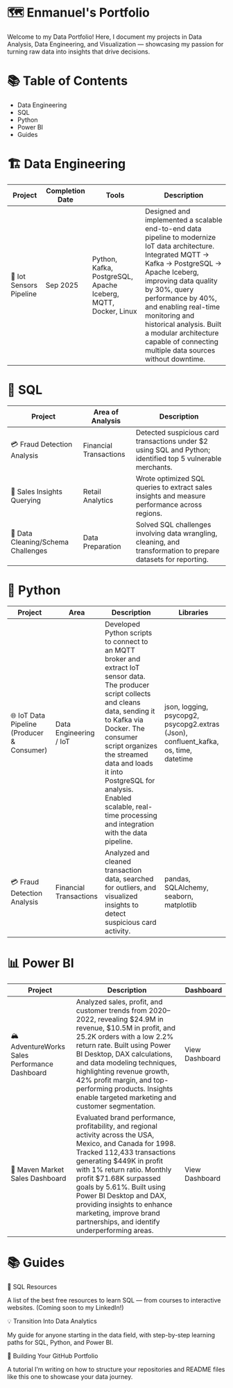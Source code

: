 # 🗺 Enmanuel's Portfolio

Welcome to my Data Portfolio!
Here, I document my projects in Data Analysis, Data Engineering, and Visualization — showcasing my passion for turning raw data into insights that drive decisions.

# 📚 Table of Contents

 - Data Engineering
 - SQL
 - Python
 - Power BI
 - Guides

# 🏗 Data Engineering

| Project                              | Completion Date | Tools                            | Description                                                                                                                                                      |
| ------------------------------------ | --------------- | -------------------------------- | ---------------------------------------------------------------------------------------------------------------------------------------------------------------- |
| 🚛 Iot Sensors Pipeline               | Sep 2025        | Python, Kafka, PostgreSQL, Apache Iceberg, MQTT, Docker, Linux | Designed and implemented a scalable end-to-end data pipeline to modernize IoT data architecture. Integrated MQTT → Kafka → PostgreSQL → Apache Iceberg, improving data quality by 30%, query performance by 40%, and enabling real-time monitoring and historical analysis. Built a modular architecture capable of connecting multiple data sources without downtime. |

# 🧠 SQL

| Project                     | Area of Analysis       | Description                                                                                                     |
| --------------------------- | ---------------------- | --------------------------------------------------------------------------------------------------------------- |
| 💳 Fraud Detection Analysis | Financial Transactions | Detected suspicious card transactions under $2 using SQL and Python; identified top 5 vulnerable merchants.     |
| 🧾 Sales Insights Querying  | Retail Analytics       | Wrote optimized SQL queries to extract sales insights and measure performance across regions.                   |
| 🧰 Data Cleaning/Schema Challenges | Data Preparation       | Solved SQL challenges involving data wrangling, cleaning, and transformation to prepare datasets for reporting. |

# 🐍 Python

| Project                                    | Area                   | Description                                                                                                                                                                                                                                                                                                                                | Libraries                                                     |
| ------------------------------------------ | ---------------------- | ------------------------------------------------------------------------------------------------------------------------------------------------------------------------------------------------------------------------------------------------------------------------------------------------------------------------------------------ | ------------------------------------------------------------- |
| 🌐 IoT Data Pipeline (Producer & Consumer) | Data Engineering / IoT | Developed Python scripts to connect to an MQTT broker and extract IoT sensor data. The producer script collects and cleans data, sending it to Kafka via Docker. The consumer script organizes the streamed data and loads it into PostgreSQL for analysis. Enabled scalable, real-time processing and integration with the data pipeline. | json, logging, psycopg2, psycopg2.extras (Json), confluent_kafka, os, time, datetime |
| 💳 Fraud Detection Analysis | Financial Transactions | Analyzed and cleaned transaction data, searched for outliers, and visualized insights to detect suspicious card activity. | pandas, SQLAlchemy, seaborn, matplotlib |



# 📊 Power BI

| Project                                       | Description                                                                                                                                                                                                                                                                                                                                                                                  | Dashboard      |
| --------------------------------------------- | -------------------------------------------------------------------------------------------------------------------------------------------------------------------------------------------------------------------------------------------------------------------------------------------------------------------------------------------------------------------------------------------- | -------------- |
| 🏔 AdventureWorks Sales Performance Dashboard | Analyzed sales, profit, and customer trends from 2020–2022, revealing $24.9M in revenue, $10.5M in profit, and 25.2K orders with a low 2.2% return rate. Built using Power BI Desktop, DAX calculations, and data modeling techniques, highlighting revenue growth, 42% profit margin, and top-performing products. Insights enable targeted marketing and customer segmentation.            | View Dashboard |
| 🛒 Maven Market Sales Dashboard               | Evaluated brand performance, profitability, and regional activity across the USA, Mexico, and Canada for 1998. Tracked 112,433 transactions generating $449K in profit with 1% return ratio. Monthly profit $71.68K surpassed goals by 5.61%. Built using Power BI Desktop and DAX, providing insights to enhance marketing, improve brand partnerships, and identify underperforming areas. | View Dashboard |



# 📚 Guides

📘 SQL Resources

A list of the best free resources to learn SQL — from courses to interactive websites.
(Coming soon to my LinkedIn!)

💡 Transition Into Data Analytics

My guide for anyone starting in the data field, with step-by-step learning paths for SQL, Python, and Power BI.

🧩 Building Your GitHub Portfolio

A tutorial I’m writing on how to structure your repositories and README files like this one to showcase your data journey.
